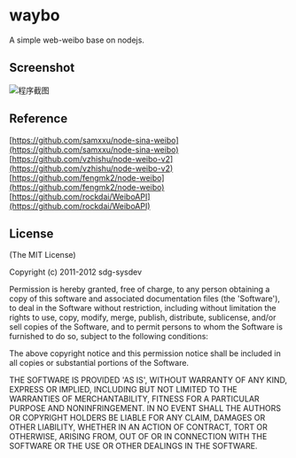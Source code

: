# waybo
A simple web-weibo base on nodejs.

## Screenshot
![程序截图](https://raw.github.com/sdg-sysdev/waybo/master/public/assets/images/ScreenShot1.png)

## Reference
[https://github.com/samxxu/node-sina-weibo](https://github.com/samxxu/node-sina-weibo)  
[https://github.com/vzhishu/node-weibo-v2](https://github.com/vzhishu/node-weibo-v2)  
[https://github.com/fengmk2/node-weibo](https://github.com/fengmk2/node-weibo)  
[https://github.com/rockdai/WeiboAPI](https://github.com/rockdai/WeiboAPI)  


## License 

(The MIT License)

Copyright (c) 2011-2012 sdg-sysdev

Permission is hereby granted, free of charge, to any person obtaining
a copy of this software and associated documentation files (the
'Software'), to deal in the Software without restriction, including
without limitation the rights to use, copy, modify, merge, publish,
distribute, sublicense, and/or sell copies of the Software, and to
permit persons to whom the Software is furnished to do so, subject to
the following conditions:

The above copyright notice and this permission notice shall be
included in all copies or substantial portions of the Software.

THE SOFTWARE IS PROVIDED 'AS IS', WITHOUT WARRANTY OF ANY KIND,
EXPRESS OR IMPLIED, INCLUDING BUT NOT LIMITED TO THE WARRANTIES OF
MERCHANTABILITY, FITNESS FOR A PARTICULAR PURPOSE AND NONINFRINGEMENT.
IN NO EVENT SHALL THE AUTHORS OR COPYRIGHT HOLDERS BE LIABLE FOR ANY
CLAIM, DAMAGES OR OTHER LIABILITY, WHETHER IN AN ACTION OF CONTRACT,
TORT OR OTHERWISE, ARISING FROM, OUT OF OR IN CONNECTION WITH THE
SOFTWARE OR THE USE OR OTHER DEALINGS IN THE SOFTWARE.
